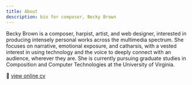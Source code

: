 ```yaml
---
title: About
description: bio for composer, Becky Brown
---
```


<!-- <div class="about-img-block">

  ![](/images/becky-left.jpg)
  ![](/images/becky-right.jpg)
  <cite>
</div> -->

<about-image></about-image>

Becky Brown is a composer, harpist, artist, and web designer, interested in producing intensely personal works across the multimedia spectrum. She focuses on narrative, emotional exposure, and catharsis, with a vested interest in using technology and the voice to deeply connect with an audience, wherever they are. She is currently pursuing graduate studies in Composition and Computer Technologies at the University of Virginia.

📖 [view online cv](/cv)